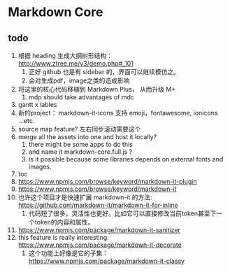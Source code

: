 # Markdown Core


## todo

1. 根据 heading 生成大纲树形结构： http://www.ztree.me/v3/demo.php#_101
    1. 正好 github 也是有 sidebar 的，界面可以继续模仿之。
    1. 会对生成pdf，image之类的造成影响
1. 将这里的核心代码移植到 Markdown Plus， 从而升级 M+
    1. mdp should take advantages of mdc
1. gantt x lables
1. 新的project： markdown-it-icons 支持 emoji，fontawesome, ionicons ...etc.
1. source map feature? 左右同步滚动需要这个
1. merge all the assets into one and host it locally?
    1. there might be some apps to do this
    1. and name it markdown-core.full.js ?
    1. is it possible because some libraries depends on external fonts and images.
1. toc
1. https://www.npmjs.com/browse/keyword/markdown-it-plugin
1. https://www.npmjs.com/browse/keyword/markdown-it
1. 也许这个项目才是快速扩展 markdown-it 的方法: https://github.com/markdown-it/markdown-it-for-inline
    1. 代码短了很多，灵活性也更好。比如它可以直接修改当前token甚至下一个token的内容和属性。
1. https://www.npmjs.com/package/markdown-it-sanitizer
1. this feature is really interesting: https://www.npmjs.com/package/markdown-it-decorate
    1. 这个功能上好像是它的子集： https://www.npmjs.com/package/markdown-it-classy
